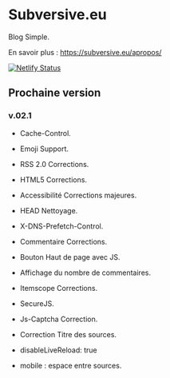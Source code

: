 # Subversive.eu

Blog Simple.

En savoir plus :   <https://subversive.eu/apropos/>

[![Netlify Status](https://api.netlify.com/api/v1/badges/f6104326-809a-4b92-8914-4a7a34467c5c/deploy-status)](https://app.netlify.com/sites/subversive-eu-site/deploys)

## Prochaine version

### v.02.1

- Cache-Control.
- Emoji Support.
- RSS 2.0 Corrections.
- HTML5 Corrections.
- Accessibilité Corrections majeures.
- HEAD Nettoyage.
- X-DNS-Prefetch-Control.
- Commentaire Corrections.
- Bouton Haut de page avec JS.
- Affichage du nombre de commentaires.
- Itemscope Corrections.
- SecureJS.
- Js-Captcha Correction.
- Correction Titre des sources.
- disableLiveReload: true


- mobile : espace entre sources.